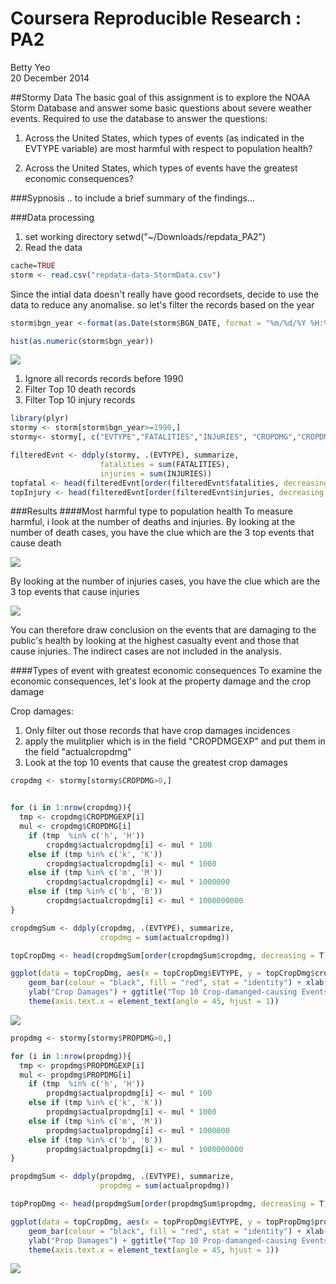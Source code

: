 # Coursera Reproducible Research : PA2
Betty Yeo  
20 December 2014  


##Stormy Data
The basic goal of this assignment is to explore the NOAA Storm Database and answer some basic questions about severe weather events. 
Required to use the database to answer the questions:

1. Across the United States, which types of events (as indicated in the EVTYPE variable) are most harmful with respect to population health?

2. Across the United States, which types of events have the greatest economic consequences?

###Sypnosis
.. to include a brief summary of the findings...

###Data processing
1. set working directory
setwd("~/Downloads/repdata_PA2")
2. Read the data

```r
cache=TRUE
storm <- read.csv("repdata-data-StormData.csv")
```

Since the intial data doesn't really have good recordsets,
decide to use the data to reduce any anomalise. so let's filter the records based on the year


```r
storm$bgn_year <-format(as.Date(storm$BGN_DATE, format = "%m/%d/%Y %H:%M:%S"), "%Y")

hist(as.numeric(storm$bgn_year))
```

![](repdata_pa2__files/figure-html/unnamed-chunk-2-1.png) 



1) Ignore all records records before 1990
2) Filter Top 10 death records
3) Filter Top 10  injury records


```r
library(plyr)
stormy <- storm[storm$bgn_year>=1990,]
stormy<- stormy[, c("EVTYPE","FATALITIES","INJURIES", "CROPDMG","CROPDMGEXP","PROPDMG","PROPDMGEXP")]

filteredEvnt <- ddply(stormy, .(EVTYPE), summarize,
                    fatalities = sum(FATALITIES),
                    injuries = sum(INJURIES))
topfatal <- head(filteredEvnt[order(filteredEvnt$fatalities, decreasing = T), ], 10)
topInjury <- head(filteredEvnt[order(filteredEvnt$injuries, decreasing = T), ], 10)
```

###Results
####Most harmful type to population health
To measure harmful, i look at the number of deaths and injuries.
By looking at the number of death cases, you have the clue which are the 3 top events that cause death

![](repdata_pa2__files/figure-html/unnamed-chunk-4-1.png) 


By looking at the number of injuries cases, you have the clue which are the 3 top events that cause injuries


![](repdata_pa2__files/figure-html/unnamed-chunk-5-1.png) 

You can therefore draw conclusion on the events that are damaging to the public's health by looking at the highest casualty event and those that cause injuries. The indirect cases are not included in the analysis.

####Types of event with greatest economic consequences
To examine the economic consequences, let's look at the property damage and the crop damage

Crop damages:
1. Only filter out those records that have crop damages incidences
2. apply the mulitplier which is in the field "CROPDMGEXP" and put them in the field "actualcropdmg"
3. Look at the top 10 events that cause the greatest crop damages



```r
cropdmg <- stormy[stormy$CROPDMG>0,]


for (i in 1:nrow(cropdmg)){
  tmp <- cropdmg$CROPDMGEXP[i]
  mul <- cropdmg$CROPDMG[i]
    if (tmp  %in% c('h', 'H'))
        cropdmg$actualcropdmg[i] <- mul * 100
    else if (tmp %in% c('k', 'K'))
        cropdmg$actualcropdmg[i] <- mul * 1000
    else if (tmp %in% c('m', 'M'))
        cropdmg$actualcropdmg[i] <- mul * 1000000
    else if (tmp %in% c('b', 'B'))
        cropdmg$actualcropdmg[i] <- mul * 1000000000
}

cropdmgSum <- ddply(cropdmg, .(EVTYPE), summarize,
                    cropdmg = sum(actualcropdmg))

topCropDmg <- head(cropdmgSum[order(cropdmgSum$cropdmg, decreasing = T), ], 10)

ggplot(data = topCropDmg, aes(x = topCropDmg$EVTYPE, y = topCropDmg$cropdmg)) + 
    geom_bar(colour = "black", fill = "red", stat = "identity") + xlab("Event Type") + 
    ylab("Crop Damages") + ggtitle("Top 10 Crop-damanged-causing Events (1900 - 2011)") +
    theme(axis.text.x = element_text(angle = 45, hjust = 1))
```

![](repdata_pa2__files/figure-html/unnamed-chunk-6-1.png) 




```r
propdmg <- stormy[stormy$PROPDMG>0,]

for (i in 1:nrow(propdmg)){
  tmp <- propdmg$PROPDMGEXP[i]
  mul <- propdmg$PROPDMG[i]
    if (tmp  %in% c('h', 'H'))
        propdmg$actualpropdmg[i] <- mul * 100
    else if (tmp %in% c('k', 'K'))
        propdmg$actualpropdmg[i] <- mul * 1000
    else if (tmp %in% c('m', 'M'))
        propdmg$actualpropdmg[i] <- mul * 1000000
    else if (tmp %in% c('b', 'B'))
        propdmg$actualpropdmg[i] <- mul * 1000000000
}

propdmgSum <- ddply(propdmg, .(EVTYPE), summarize,
                    propdmg = sum(actualpropdmg))

topPropDmg <- head(propdmgSum[order(propdmgSum$propdmg, decreasing = T), ], 10)

ggplot(data = topCropDmg, aes(x = topPropDmg$EVTYPE, y = topPropDmg$propdmg)) + 
    geom_bar(colour = "black", fill = "red", stat = "identity") + xlab("Event Type") + 
    ylab("Prop Damages") + ggtitle("Top 10 Prop-damanged-causing Events (1900 - 2011)") +
    theme(axis.text.x = element_text(angle = 45, hjust = 1))
```

![](repdata_pa2__files/figure-html/unnamed-chunk-7-1.png) 






